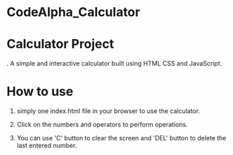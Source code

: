 # CodeAlpha_Calculator  
# Calculator Project
. A simple and interactive calculator built using HTML CSS and JavaScript.
# How to use
1. simply one index.html file in your browser to use the calculator.

2. Click on the numbers and operators to perform operations.

3. You can use 'C' button to clear the screen and 'DEL' button to delete the last entered number.
